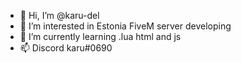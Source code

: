 - 👋 Hi, I’m @karu-del
- 👀 I’m interested in Estonia FiveM server developing
- 🌱 I’m currently learning .lua html and js
- 📫 Discord karu#0690
